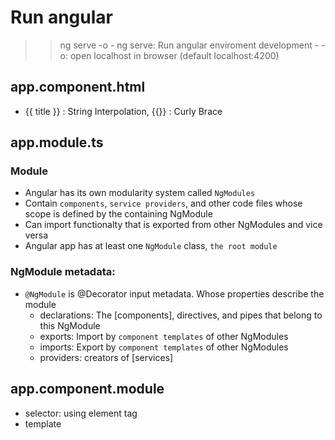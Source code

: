 # Run angular
  
  >>ng serve -o 
    - ng serve: Run angular enviroment development
    - -o: open localhost in browser (default localhost:4200)

## app.component.html
  - {{ title }} : String Interpolation, {{}} : Curly Brace

## app.module.ts

### Module
  - Angular has its own modularity system called `NgModules`
  - Contain `components`, `service providers`, and other code files whose scope is defined by the containing NgModule
  - Can import functionalty that is exported from other NgModules and vice versa
  - Angular app has at least one `NgModule` class, `the root module`
### NgModule metadata: 
  - `@NgModule` is @Decorator  input metadata. Whose properties describe the module
    - declarations: The [components], directives, and pipes that belong to this NgModule
    - exports: Import by `component templates` of other NgModules
    - imports: Export by `component templates` of other NgModules
    - providers: creators of [services]

## app.component.module
  - selector: using element tag
  - template

